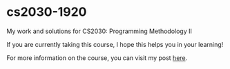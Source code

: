 # cs2030-1920

My work and solutions for CS2030: Programming Methodology II

If you are currently taking this course, I hope this helps you in your learning!

For more information on the course, you can visit my post [here](https://leeweimin.com/cs2030-programming-methodology-2/).
